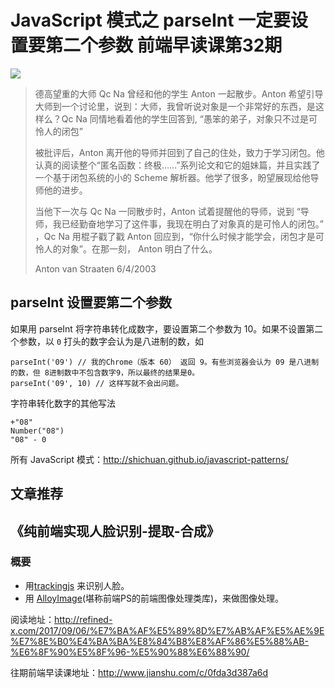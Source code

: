 # JavaScript 模式之 parseInt 一定要设置要第二个参数 前端早读课第32期
![](http://upload-images.jianshu.io/upload_images/7219342-6dc4b3557263a58d.jpg?imageMogr2/auto-orient/strip%7CimageView2/2/w/1240)


> 德高望重的大师 Qc Na 曾经和他的学生 Anton 一起散步。Anton 希望引导大师到一个讨论里，说到：大师，我曾听说对象是一个非常好的东西，是这样么？Qc Na 同情地看着他的学生回答到, “愚笨的弟子，对象只不过是可怜人的闭包”
> 
> 被批评后，Anton 离开他的导师并回到了自己的住处，致力于学习闭包。他认真的阅读整个“匿名函数：终极……”系列论文和它的姐妹篇，并且实践了一个基于闭包系统的小的 Scheme 解析器。他学了很多，盼望展现给他导师他的进步。
> 
> 当他下一次与 Qc Na 一同散步时，Anton 试着提醒他的导师，说到 “导师，我已经勤奋地学习了这件事，我现在明白了对象真的是可怜人的闭包。” ，Qc Na 用棍子戳了戳 Anton 回应到，“你什么时候才能学会，闭包才是可怜人的对象”。在那一刻， Anton 明白了什么。
> 
> Anton van Straaten 6/4/2003

## parseInt 设置要第二个参数
如果用 parseInt 将字符串转化成数字，要设置第二个参数为 10。如果不设置第二个参数，以 `0` 打头的数字会认为是八进制的数，如
```
parseInt('09') // 我的Chrome（版本 60） 返回 9。有些浏览器会认为 09 是八进制的数，但 8进制数中不包含数字9，所以最终的结果是0。
parseInt('09', 10) // 这样写就不会出问题。
```

字符串转化数字的其他写法
```
+"08"
Number("08")
"08" - 0
```

所有 JavaScript 模式：http://shichuan.github.io/javascript-patterns/

## 文章推荐
## 《纯前端实现人脸识别-提取-合成》
### 概要
* 用[trackingjs](https://trackingjs.com/) 来识别人脸。
* 用 [AlloyImage](http://alloyteam.github.io/AlloyImage/)(堪称前端PS的前端图像处理类库)，来做图像处理。

阅读地址：http://refined-x.com/2017/09/06/%E7%BA%AF%E5%89%8D%E7%AB%AF%E5%AE%9E%E7%8E%B0%E4%BA%BA%E8%84%B8%E8%AF%86%E5%88%AB-%E6%8F%90%E5%8F%96-%E5%90%88%E6%88%90/


往期前端早读课地址：http://www.jianshu.com/c/0fda3d387a6d
